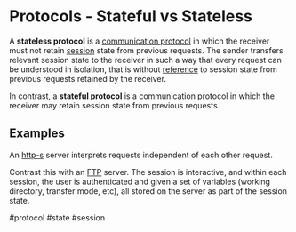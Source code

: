 # Protocols - Stateful vs Stateless
A **stateless protocol** is a [communication protocol](https://en.wikipedia.org/wiki/Communication_protocol "Communication protocol") in which the receiver must not retain [session](https://en.wikipedia.org/wiki/Session_(computer_science) "Session (computer science)") state from previous requests. The sender transfers relevant session state to the receiver in such a way that every request can be understood in isolation, that is without [reference](https://en.wikipedia.org/wiki/Reference "Reference") to session state from previous requests retained by the receiver.

In contrast, a **stateful protocol** is a communication protocol in which the receiver may retain session state from previous requests.

## Examples
An [http-s](http-s.md) server interprets requests independent of each other request. 

Contrast this with an [FTP](FTP.md) server. The session is interactive, and within each session, the user is authenticated and given a set of variables (working directory, transfer mode, etc), all stored on the server as part of the session state.

#protocol #state #session